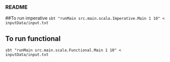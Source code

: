 ### README


##To run imperative
`sbt "runMain src.main.scala.Imperative.Main 1 10" < inputData/input.txt `


## To run functional

`sbt "runMain src.main.scala.Functional.Main 1 10" < inputData/input.txt `



